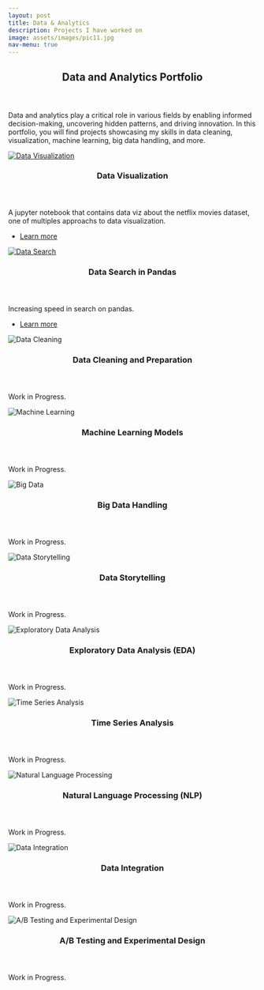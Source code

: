 ```yaml
---
layout: post
title: Data & Analytics
description: Projects I have worked on
image: assets/images/pic11.jpg
nav-menu: true
---
```


<!-- One -->
<section id="one">
    <div class="inner">
        <header class="major">
            <h2>Data and Analytics Portfolio</h2>
        </header>
        <p>Data and analytics play a critical role in various fields by enabling informed decision-making, uncovering hidden patterns, and driving innovation. In this portfolio, you will find projects showcasing my skills in data cleaning, visualization, machine learning, big data handling, and more.</p>
    </div>
</section>

<!-- Two -->
<section id="two" class="spotlights">
    <section>
        <a href="_notebooks/dataviz/index.html" class="image">
            <img src="{% link assets/images/dataviz01.png %}" alt="Data Visualization" data-position="top center" />
        </a>
        <div class="content">
            <div class="inner">
                <header class="major">
                    <h3>Data Visualization</h3>
                </header>
                <p>A jupyter notebook that contains data viz about the netflix movies dataset, one of multiples approachs to data visualization.</p>
                <ul class="actions">
                    <li><a href="_notebooks/dataviz/index.html" class="button">Learn more</a></li>
                </ul>
            </div>
        </div>
    </section>
    <section>
        <a href="_notebooks/fast-search-pandas/index.html" class="image">
            <img src="{% link assets/images/pandas.jpg %}" alt="Data Search" data-position="center center" />
        </a>
        <div class="content">
            <div class="inner">
                <header class="major">
                    <h3>Data Search in Pandas</h3>
                </header>
                <p>Increasing speed in search on pandas.</p>
                 <ul class="actions">
                    <li><a href="_notebooks/fast-search-pandas/index.html" class="button">Learn more</a></li>
                </ul>
            </div>
        </div>
    </section>
    <section>
        <a class="image">
            <img src="{% link assets/images/pic11.jpg %}" alt="Data Cleaning" data-position="center center" />
        </a>
        <div class="content">
            <div class="inner">
                <header class="major">
                    <h3>Data Cleaning and Preparation</h3>
                </header>
                <p>Work in Progress.</p>
            </div>
        </div>
    </section>
    <section>
        <a class="image">
            <img src="{% link assets/images/pic11.jpg %}" alt="Machine Learning" data-position="center center" />
        </a>
        <div class="content">
            <div class="inner">
                <header class="major">
                    <h3>Machine Learning Models</h3>
                </header>
                <p>Work in Progress.</p>
            </div>
        </div>
    </section>
    <section>
        <a class="image">
            <img src="{% link assets/images/pic11.jpg %}" alt="Big Data" data-position="center center" />
        </a>
        <div class="content">
            <div class="inner">
                <header class="major">
                    <h3>Big Data Handling</h3>
                </header>
                <p>Work in Progress.</p>
            </div>
        </div>
    </section>
    <section>
        <a class="image">
            <img src="{% link assets/images/pic11.jpg %}" alt="Data Storytelling" data-position="center center" />
        </a>
        <div class="content">
            <div class="inner">
                <header class="major">
                    <h3>Data Storytelling</h3>
                </header>
                <p>Work in Progress.</p>
            </div>
        </div>
    </section>
    <section>
        <a class="image">
            <img src="{% link assets/images/pic11.jpg %}" alt="Exploratory Data Analysis" data-position="center center" />
        </a>
        <div class="content">
            <div class="inner">
                <header class="major">
                    <h3>Exploratory Data Analysis (EDA)</h3>
                </header>
                <p>Work in Progress.</p>
            </div>
        </div>
    </section>
    <section>
        <a class="image">
            <img src="{% link assets/images/pic11.jpg %}" alt="Time Series Analysis" data-position="center center" />
        </a>
        <div class="content">
            <div class="inner">
                <header class="major">
                    <h3>Time Series Analysis</h3>
                </header>
                <p>Work in Progress.</p>
            </div>
        </div>
    </section>
    <section>
        <a class="image">
            <img src="{% link assets/images/pic11.jpg %}" alt="Natural Language Processing" data-position="center center" />
        </a>
        <div class="content">
            <div class="inner">
                <header class="major">
                    <h3>Natural Language Processing (NLP)</h3>
                </header>
                <p>Work in Progress.</p>
            </div>
        </div>
    </section>
    <section>
        <a class="image">
            <img src="{% link assets/images/pic11.jpg %}" alt="Data Integration" data-position="center center" />
        </a>
        <div class="content">
            <div class="inner">
                <header class="major">
                    <h3>Data Integration</h3>
                </header>
                <p>Work in Progress.</p>
            </div>
        </div>
    </section>
    <section>
        <a class="image">
            <img src="{% link assets/images/pic11.jpg %}" alt="A/B Testing and Experimental Design" data-position="center center" />
        </a>
        <div class="content">
            <div class="inner">
                <header class="major">
                    <h3>A/B Testing and Experimental Design</h3>
                </header>
                <p>Work in Progress.</p>
            </div>
        </div>
    </section>
</section>
